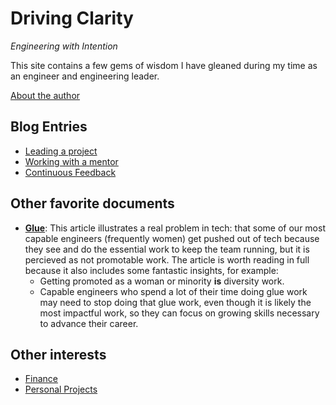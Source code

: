 # Driving Clarity
_Engineering with Intention_

This site contains a few gems of wisdom I have gleaned during my time as an engineer and engineering leader.

[About the author](/about-me.md)

## Blog Entries
* [Leading a project](/blog/leading-a-project.md)
* [Working with a mentor](/blog/working-with-a-mentor.md)
* [Continuous Feedback](/blog/continuous-feedback.md)

## Other favorite documents
* **[Glue](https://noidea.dog/glue)**: This article illustrates a real problem in tech: that some of our most capable engineers (frequently women) get pushed out of tech because they see and do the essential work to keep the team running, but it is percieved as not promotable work. The article is worth reading in full because it also includes some fantastic insights, for example:
  * Getting promoted as a woman or minority **is** diversity work.
  * Capable engineers who spend a lot of their time doing glue work may need to stop doing that glue work, even though it is likely the most impactful work, so they can focus on growing skills necessary to advance their career.

## Other interests
* [Finance](/finance/index.md)
* [Personal Projects](/projects/index.md)